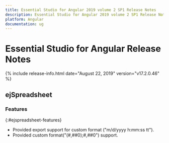 ```yaml
---
title: Essential Studio for Angular 2019 volume 2 SP1 Release Notes  
description: Essential Studio for Angular 2019 volume 2 SP1 Release Notes  
platform: Angular
documentation: ug
---
```


# Essential Studio for Angular  Release Notes  

{% include release-info.html date="August 22, 2019"  version="v17.2.0.46" %} 







## ejSpreadsheet

### Features
{:#ejspreadsheet-features}

* Provided export support for custom format ("m/d/yyyy h:mm:ss tt").
* Provided custom format("(#,##0);#,##0") support.


